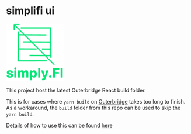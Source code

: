 # simplifi ui

![Outerbridge](./assets/outerbridge_brand.png)

This project host the latest Outerbridge React build folder.

This is for cases where `yarn build` on [Outerbridge](https://github.com/Outerbridgeio/Outerbridge) takes too long to finish. As a workaround, the `build` folder from this repo can be used to skip the `yarn build`.

Details of how to use this can be found [here](https://gist.github.com/HenryHengZJ/f8fb7dae0300d18a104cc4a29ec51a7a)
